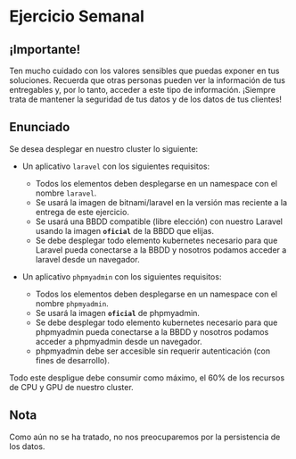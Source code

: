 # Ejercicio Semanal

## ¡Importante!

Ten mucho cuidado con los valores sensibles que puedas exponer en tus soluciones. Recuerda que otras personas pueden ver la información de tus entregables y, por lo tanto, acceder a este tipo de información. ¡Siempre trata de mantener la seguridad de tus datos y de los datos de tus clientes!


## Enunciado

Se desea desplegar en nuestro cluster lo siguiente:

- Un aplicativo `laravel` con los siguientes requisitos:
    - Todos los elementos deben desplegarse en un namespace con el nombre `laravel`.
    - Se usará la imagen de  bitnami/laravel en la versión mas reciente a la entrega de este ejercicio.
    - Se usará una BBDD compatible (libre elección) con nuestro Laravel usando la imagen **``oficial``** de la BBDD que elijas.
    - Se debe desplegar todo elemento kubernetes necesario para que Laravel pueda conectarse a la BBDD y nosotros podamos acceder a laravel desde un navegador.

- Un aplicativo `phpmyadmin` con los siguientes requisitos:
    - Todos los elementos deben desplegarse en un namespace con el nombre `phpmyadmin`.
    - Se usará la imagen **``oficial``** de phpmyadmin.
    - Se debe desplegar todo elemento kubernetes necesario para que phpmyadmin pueda conectarse a la BBDD y nosotros podamos acceder a phpmyadmin desde un navegador.
    - phpmyadmin debe ser accesible sin requerir autenticación (con fines de desarrollo).


Todo este despligue debe consumir como máximo, el 60% de los recursos de CPU y GPU de nuestro cluster.

## Nota

Como aún no se ha tratado, no nos preocuparemos por la persistencia de los datos.